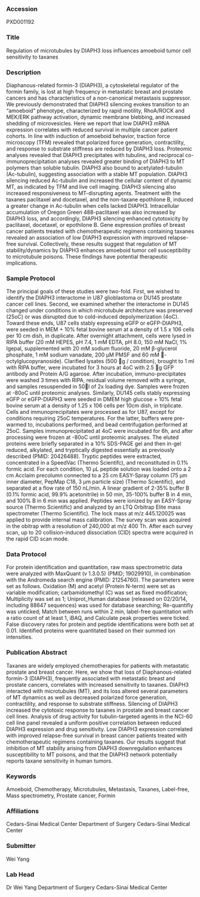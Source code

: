 ### Accession
PXD001192

### Title
Regulation of microtubules by DIAPH3 loss influences amoeboid tumor cell sensitivity to taxanes

### Description
Diaphanous-related formin-3 (DIAPH3), a cytoskeletal regulator of the formin family, is lost at high frequency in metastatic breast and prostate cancers and has characteristics of a non-canonical metastasis suppressor. We previously demonstrated that DIAPH3 silencing evokes transition to an “amoeboid” phenotype, characterized by rapid motility, RhoA/ROCK and MEK/ERK pathway activation, dynamic membrane blebbing, and increased shedding of microvesicles. Here we report that low DIAPH3 mRNA expression correlates with reduced survival in multiple cancer patient cohorts. In line with induction of amoeboid behavior, traction force microscopy (TFM) revealed that polarized force generation, contractility, and response to substrate stiffness are reduced by DIAPH3 loss. Proteomic analyses revealed that DIAPH3 precipitates with tubulins, and reciprocal co-immunoprecipitation analyses revealed greater binding of DIAPH3 to MT polymers than soluble tubulin. DIAPH3 also bound to acetylated-tubulin (Ac-tubulin), suggesting association with a stable MT population. DIAPH3 silencing reduced Ac-tubulin and increased the cellular content of dynamic MT, as indicated by TFM and live cell imaging. DIAPH3 silencing also increased responsiveness to MT-disrupting agents. Treatment with the taxanes paclitaxel and docetaxel, and the non-taxane epothilone B, induced a greater change in Ac-tubulin when cells lacked DIAPH3. Intracellular accumulation of Oregon Green 488-paclitaxel was also increased by DIAPH3 loss, and accordingly, DIAPH3 silencing enhanced cytotoxicity by paclitaxel, docetaxel, or epothilone B. Gene expression profiles of breast cancer patients treated with chemotherapeutic regimens containing taxanes revealed an association of low DIAPH3 expression with improved relapse-free survival. Collectively, these results suggest that regulation of MT stability/dynamics by DIAPH3 enhances amoeboid tumor cell susceptibility to microtubule poisons. These findings have potential therapeutic implications.

### Sample Protocol
The principal goals of these studies were two-fold. First, we wished to identify the DIAPH3 interactome in U87 glioblastoma or DU145 prostate cancer cell lines. Second, we examined whether the interactome in DU145 changed under conditions in which microtubule architecture was preserved (25oC) or was disrupted due to cold-induced depolymerization (4oC).   Toward these ends, U87 cells stably expressing eGFP or eGFP-DIAPH3, were seeded in MEM + 10% fetal bovine serum at a density of 1.5 x 106 cells per 10 cm dish, in duplicate. After overnight attachment, cells were lysed in RIPA buffer (20 mM HEPES, pH 7.4, 1 mM EDTA, pH 8.0, 150 mM NaCl, 1% Igepal, supplemented with 20 mM sodium fluoride, 20 mM β-glycerol phosphate, 1 mM sodium vanadate, 200 μM PMSF and 60 mM -octylglucopyranoside). Clarified lysates (500 g / condition), brought to 1 ml with RIPA buffer, were incubated for 3 hours at 4oC with 2.5 g GFP antibody and Protein A/G agarose. After incubation, immuno-precipitates were washed 3 times with RIPA, residual volume removed with a syringe, and samples resuspended in 50l of 2x loading dye. Samples were frozen at -80oC until proteomic analyses.  Similarly, DU145 cells stably expressing eGFP or eGFP-DIAPH3 were seeded in DMEM high glucose + 10% fetal bovine serum at a density of 1.25 x 106 cells per 10cm dish, in triplicate. Cells and immunoprecipitates were processed as for U87, except for conditions requiring 25oC temperatures. For the latter, buffers were pre-warmed to, incubations performed, and bead centrifugation performed at 25oC. Samples immunoprecipitated at 4oC were incubated for 6h, and after processing were frozen at -80oC until proteomic analyses. The eluted proteins were briefly separated in a 10% SDS-PAGE gel and then in-gel reduced, alkylated, and tryptically digested essentially as previously described (PMID: 20426488). Tryptic peptides were extracted, concentrated in a SpeedVac (Thermo Scientifc), and reconstituted in 0.1% formic acid.  For each condition, 10 μL peptide solution was loaded onto a 2 cm Acclaim precolumn connected to a 25 cm EASY-Spray column (75 μm inner diameter, PepMap C18, 3 μm particle size) (Thermo Scientific), and separated at a flow rate of 150 nL/min. A linear gradient of 2-35% buffer B (0.1% formic acid, 99.9% acetonitrile) in 50 min, 35-100% buffer B in 4 min, and 100% B in 6 min was applied. Peptides were ionized by an EASY-Spray source (Thermo Scientific) and analyzed by an LTQ Orbitrap Elite mass spectrometer (Thermo Scientific). The lock mass at m/z 445.120025 was applied to provide internal mass calibration. The survey scan was acquired in the obitrap with a resolution of 240,000 at m/z 400 Th. After each survey scan, up to 20 collision-induced dissociation (CID) spectra were acquired in the rapid CID scan mode.

### Data Protocol
For protein identification and quantitation, raw mass spectrometric data were analyzed with MaxQuant (v 1.3.0.5) (PMID; 19029910), in combination with the Andromeda search engine (PMID: 21254760). The parameters were set as follows. Oxidation (M) and acetyl (Protein N-term) were set as variable modification; carbamidomethyl (C) was set as fixed modification; Multiplicity was set as 1; Uniprot_Human database (released on 02/20/14, including 88647 sequences) was used for database searching; Re-quantifiy was unticked; Match between runs within 2 min, label-free quantitation with a ratio count of at least 1, iBAQ, and Calculate peak properties were ticked. False discovery rates for protein and peptide identifications were both set at 0.01. Identified proteins were quantitated based on their summed ion intensities.

### Publication Abstract
Taxanes are widely employed chemotherapies for patients with metastatic prostate and breast cancer. Here, we show that loss of Diaphanous-related formin-3 (DIAPH3), frequently associated with metastatic breast and prostate cancers, correlates with increased sensitivity to taxanes. DIAPH3 interacted with microtubules (MT), and its loss altered several parameters of MT dynamics as well as decreased polarized force generation, contractility, and response to substrate stiffness. Silencing of DIAPH3 increased the cytotoxic response to taxanes in prostate and breast cancer cell lines. Analysis of drug activity for tubulin-targeted agents in the NCI-60 cell line panel revealed a uniform positive correlation between reduced DIAPH3 expression and drug sensitivity. Low DIAPH3 expression correlated with improved relapse-free survival in breast cancer patients treated with chemotherapeutic regimens containing taxanes. Our results suggest that inhibition of MT stability arising from DIAPH3 downregulation enhances susceptibility to MT poisons, and that the DIAPH3 network potentially reports taxane sensitivity in human tumors.

### Keywords
Amoeboid, Chemotherapy, Microtubules, Metastasis, Taxanes, Label-free, Mass spectrometry, Prostate cancer, Formin

### Affiliations
Cedars-Sinai Medical Center
Department of Surgery Cedars-Sinai Medical Center

### Submitter
Wei Yang

### Lab Head
Dr Wei Yang
Department of Surgery Cedars-Sinai Medical Center



